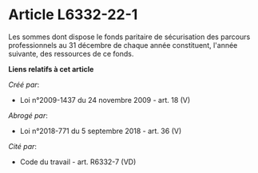 # Article L6332-22-1

Les sommes dont dispose le fonds paritaire de sécurisation des parcours professionnels au 31 décembre de chaque année
constituent, l'année suivante, des ressources de ce fonds.

**Liens relatifs à cet article**

_Créé par_:

  - Loi n°2009-1437 du 24 novembre 2009 - art. 18 (V)

_Abrogé par_:

  - Loi n°2018-771 du 5 septembre 2018 - art. 36 (V)

_Cité par_:

  - Code du travail - art. R6332-7 (VD)
